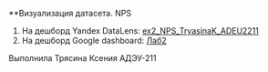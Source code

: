 **Визуализация датасета. NPS


1. На дешборд Yandex DataLens: [ex2_NPS_TryasinaK_ADEU2211](https://datalens.yandex/5bawtzc8sy4kw)
2. На дешборд Google dashboard: [Лаб2](https://datastudio.google.com/reporting/a5944741-64ef-40cc-9f10-2c3afe8d26f8)

Выполнила Трясина Ксения АДЭУ-211
